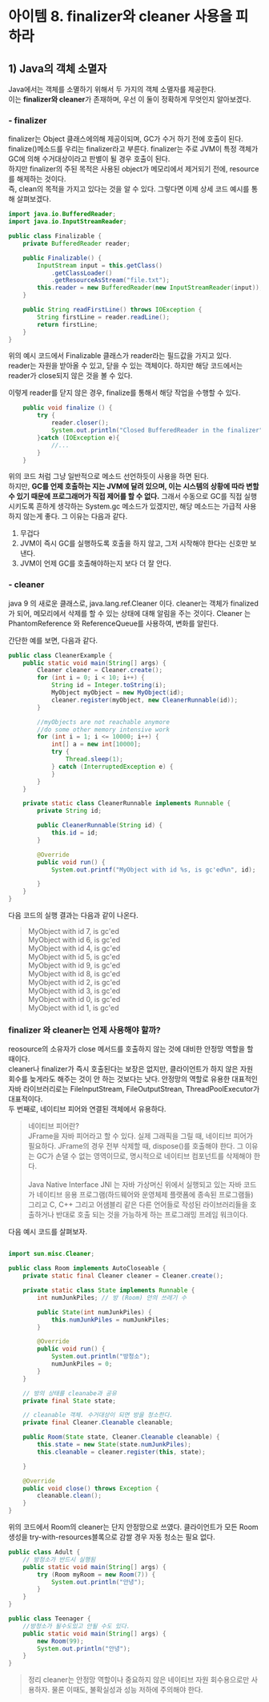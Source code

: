 # 아이템 8. finalizer와 cleaner 사용을 피하라

## 1) Java의 객체 소멸자

Java에서는 객체를 소멸하기 위해서 두 가지의 객체 소멸자를 제공한다.
<br>
이는 <b>finalizer와 cleaner</b>가 존재하며, 우선 이 둘이 정확하게 무엇인지 알아보겠다.

### - finalizer

finalizer는 Object 클래스에의해 제공이되며, GC가 수거 하기 전에 호출이 된다.
<br>
finalize()메소드를 우리는 finalizer라고 부른다. finalizer는 주로 JVM이 특정 객체가 GC에 의해 수거대상이라고 판별이 될 경우 호출이 된다.
<br>
하지만 finalizer의 주된 목적은 사용된 object가 메모리에서 제거되기 전에, resource를 해제하는 것이다.
<br>
즉, clean의 목적을 가지고 있다는 것을 알 수 있다. 그렇다면 이제 상세 코드 예시를 통해 살펴보겠다.

```java
import java.io.BufferedReader;
import java.io.InputStreamReader;

public class Finalizable {
    private BufferedReader reader;

    public Finalizable() {
        InputStream input = this.getClass()
            .getClassLoader()
            .getResourceAsStream("file.txt");
        this.reader = new BufferedReader(new InputStreamReader(input));
    }

    public String readFirstLine() throws IOException {
        String firstLine = reader.readLine();
        return firstLine;
    }
}
```

위의 예시 코드에서 Finalizable 클래스가 reader라는 필드값을 가지고 있다.
<br>
reader는 자원을 받아올 수 있고, 닫을 수 있는 객체이다. 하지만 해당 코드에서는 reader가 close되지 않은 것을 볼 수 있다.
<br>

이렇게 reader를 닫지 않은 경우, finalize를 통해서 해당 작업을 수행할 수 있다.

``` java
    public void finalize () {
        try {
            reader.closer();
            System.out.println("Closed BufferedReader in the finalizer");
        }catch (IOException e){
            //...
        }
    }
```

위의 코드 처럼 그냥 일반적으로 메소드 선언하듯이 사용을 하면 된다.
<br>
하지만, <b>GC를 언제 호출하는 지는 JVM에 달려 있으며, 이는 시스템의 상황에 따라 변할 수 있기 때문에 프로그래머가 직접 제어를 할 수 없다.</b>
그래서 수동으로 GC를 직접 실행시키도록 흔하게 생각하는 System.gc 메소드가 있겠지만, 해당 메소드는 가급적 사용하지 않는게 좋다. 그 이유는 다음과 같다.

1. 무겁다
2. JVM이 즉시 GC를 실행하도록 호출을 하지 않고, 그저 시작해야 한다는 신호만 보낸다.
3. JVM이 언제 GC를 호출해야하는지 보다 더 잘 안다.

### - cleaner

java 9 의 새로운 클래스로, java.lang.ref.Cleaner 이다. cleaner는 객체가 finalized가 되어, 메모리에서 삭제를 할 수 있는 상태에 대해 알림을 주는 것이다. Cleaner 는
PhantomReference 와 ReferenceQueue를 사용하여, 변화를 알린다.

간단한 예를 보면, 다음과 같다.

```java
public class CleanerExample {
    public static void main(String[] args) {
        Cleaner cleaner = Cleaner.create();
        for (int i = 0; i < 10; i++) {
            String id = Integer.toString(i);
            MyObject myObject = new MyObject(id);
            cleaner.register(myObject, new CleanerRunnable(id));
        }

        //myObjects are not reachable anymore
        //do some other memory intensive work
        for (int i = 1; i <= 10000; i++) {
            int[] a = new int[10000];
            try {
                Thread.sleep(1);
            } catch (InterruptedException e) {
            }
        }
    }

    private static class CleanerRunnable implements Runnable {
        private String id;

        public CleanerRunnable(String id) {
            this.id = id;
        }

        @Override
        public void run() {
            System.out.printf("MyObject with id %s, is gc'ed%n", id);

        }
    }
}

```
다음 코드의 실행 결과는 다음과 같이 나온다. 
>MyObject with id 7, is gc'ed <br>
>MyObject with id 6, is gc'ed <br>
>MyObject with id 4, is gc'ed <br>
MyObject with id 5, is gc'ed <br>
MyObject with id 9, is gc'ed <br>
MyObject with id 8, is gc'ed <br>
MyObject with id 2, is gc'ed <br>
MyObject with id 3, is gc'ed <br>
MyObject with id 0, is gc'ed <br>
MyObject with id 1, is gc'ed <br>




### finalizer 와 cleaner는 언제 사용해야 할까?

reosource의 소유자가 close 메서드를 호출하지 않는 것에 대비한 안정망 역할을 할 때이다.
<br>
cleaner나 finalizer가 즉시 호출된다는 보장은 없지만, 클라이언트가 하지 않은 자원 회수를 늦게라도 해주는 것이 안 하는 것보다는 낫다. 안정망의 역할로 유용한 대표적인 자바 라이브러리로는
FileInputStream, FileOutputStrean, ThreadPoolExecutor가 대표적이다.
<br>
두 번째로, 네이티브 피어와 연결된 객체에서 유용하다.


> 네이티브 피어란?<br>
> JFrame을 자바 피어라고 할 수 있다. 실제 그래픽을 그릴 때, 네이티브 피어가 필요하다.
> JFrame의 경우 전부 삭제할 때, dispose()를 호출해야 한다. 그 이유는 GC가 손댈 수 없는 영역이므로,
> 명시적으로 네이티브 컴포넌트를 삭제해야 한다.
> <br><br>
> Java Native Interface JNI 는 자바 가상머신 위에서 실행되고 있는 자바 코드가 네이티브 응용
> 프로그램(하드웨어와 운영체제 플랫폼에 종속된 프로그램들) 그리고 C, C++
> 그리고 어샘블리 같은 다른 언어들로 작성된 라이브러리들을 호출하거나 반대로 호출
> 되는 것을 가능하게 하는 프로그래밍 프레임 워크이다.


다음 예시 코드를 살펴보자.

```java

import sun.misc.Cleaner;

public class Room implements AutoCloseable {
    private static final Cleaner cleaner = Cleaner.create();

    private static class State implements Runnable {
        int numJunkPiles; // 방 (Room) 안의 쓰레기 수

        public State(int numJunkPiles) {
            this.numJunkPiles = numJunkPiles;
        }

        @Override
        public void run() {
            System.out.println("방청소");
            numJunkPiles = 0;
        }
    }

    // 방의 상태를 cleanabe과 공유
    private final State state;

    // cleanable 객체. 수거대상이 되면 방을 청소한다.
    private final Cleaner.Cleanable cleanable;

    public Room(State state, Cleaner.Cleanable cleanable) {
        this.state = new State(state.numJunkPiles);
        this.cleanable = cleaner.register(this, state);

    }

    @Override
    public void close() throws Exception {
        cleanable.clean();
    }
}

```

위의 코드에서 Room의 cleaner는 단지 안정망으로 쓰였다. 클라이언트가 모든 Room 생성을 try-with-resources블록으로 감쌀 경우 자동 청소는 필요 없다.

```java
public class Adult {
    // 방청소가 반드시 실행됨
    public static void main(String[] args) {
        try (Room myRoom = new Room(7)) {
            System.out.println("안녕");
        }
    }
}
```

```java
public class Teenager {
    //방청소가 될수도있고 안될 수도 있다.
    public static void main(String[] args) {
        new Room(99);
        System.out.println("안녕");
    }
}
```

> 정리
> cleaner는 안정망 역할이나 중요하지 않은 네이티브 자원 회수용으로만 사용하자.
> 물론 이때도, 불확실성과 성능 저하에 주의해야 한다.